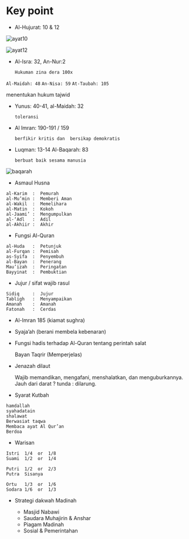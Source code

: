 # Key point

- Al-Hujurat: 10 & 12

![ayat10](https://careabouteducation.files.wordpress.com/2016/05/q-s-al-hujurat-ayat-10.jpg)

![ayat12](https://careabouteducation.files.wordpress.com/2016/05/q-s-al-hujurat-ayat-12.png)

- Al-Isra: 32, An-Nur:2

  `Hukuman zina dera 100x`

`Al-Maidah: 48` `An-Nisa: 59` `At-Taubah: 105`

menentukan hukum tajwid

- Yunus: 40-41, al-Maidah: 32

  `toleransi`

- Al Imran: 190-191 / 159

  `berfikir kritis dan 
bersikap demokratis`

- Luqman: 13-14 Al-Baqarah: 83
  
  `berbuat baik sesama manusia`

![baqarah](https://encrypted-tbn0.gstatic.com/images?q=tbn:ANd9GcQzR8Z5yTcmM5jmGYqM8wB9E50I2Fb6aTxEQQ&usqp=CAU)

- Asmaul Husna

```
al-Karim  :  Pemurah
al-Mu’min :  Memberi Aman
al-Wakil  :  Memelihara
al-Matin  :  Kokoh
al-Jaami’ :  Mengumpulkan
al-‘Adl   :  Adil
al-Akhiir :  Akhir
```

- Fungsi Al-Quran

```
al-Huda   :  Petunjuk
al-Furqan :  Pemisah
as-Syifa  :  Penyembuh
al-Bayan  :  Penerang
Mau’izah  :  Peringatan
Bayyinat  :  Pembuktian
```

- Jujur / sifat wajib rasul

```
Sidiq     :  Jujur
Tabligh   :  Menyampaikan
Amanah    :  Amanah
Fatonah   :  Cerdas
```

- Al-Imran 185 (kiamat sughra)

- Syaja’ah (berani membela kebenaran)

- Fungsi hadis 
terhadap Al-Quran tentang perintah salat

  Bayan Taqrir (Memperjelas)

- Jenazah dilaut

    Wajib memandikan, mengafani, menshalatkan, dan menguburkannya. Jauh dari darat ? tunda : dilarung.

- Syarat Kutbah
    
``` 
hamdallah
syahadatain
shalawat
Berwasiat taqwa
Membaca ayat Al Qur’an
Berdoa
```

- Warisan

```
Istri  1/4  or  1/8
Suami  1/2  or  1/4

Putri  1/2  or  2/3
Putra  Sisanya

Ortu   1/3  or  1/6
Sodara 1/6  or  1/3
```

- Strategi dakwah Madinah

    - Masjid Nabawi
    - Saudara Muhajirin & Anshar
    - Piagam Madinah
    - Sosial & Pemerintahan
